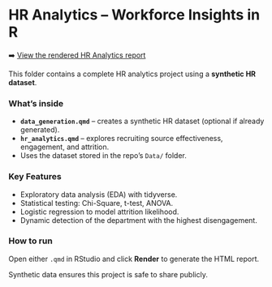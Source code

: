 # HR Analytics – Workforce Insights in R
➡️ [View the rendered HR Analytics report](HR-Analytics/HR_Analytics.html)


This folder contains a complete HR analytics project using a **synthetic HR dataset**.

### What’s inside
- **`data_generation.qmd`** – creates a synthetic HR dataset (optional if already generated).
- **`hr_analytics.qmd`** – explores recruiting source effectiveness, engagement, and attrition.
- Uses the dataset stored in the repo’s `Data/` folder.

### Key Features
- Exploratory data analysis (EDA) with tidyverse.
- Statistical testing: Chi-Square, t-test, ANOVA.
- Logistic regression to model attrition likelihood.
- Dynamic detection of the department with the highest disengagement.

### How to run
Open either `.qmd` in RStudio and click **Render** to generate the HTML report.

Synthetic data ensures this project is safe to share publicly.
